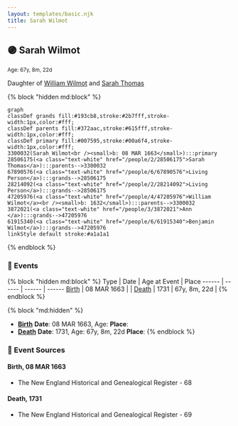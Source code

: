 ```yaml
---
layout: templates/basic.njk
title: Sarah Wilmot
---
```

## 🟣 Sarah Wilmot
<small>Age: 67y, 8m, 22d</small>

Daughter of [William Wilmot](/people/4/47205976) and [Sarah Thomas](/people/2/28506175)

{% block "hidden md:block" %}
```mermaid
graph
classDef grands fill:#193cb8,stroke:#2b7fff,stroke-width:1px,color:#fff;
classDef parents fill:#372aac,stroke:#615fff,stroke-width:1px,color:#fff;
classDef primary fill:#007595,stroke:#00a6f4,stroke-width:1px,color:#fff;
3300032(Sarah Wilmot<br /><small>b: 08 MAR 1663</small>):::primary
28506175(<a class="text-white" href="/people/2/28506175">Sarah Thomas</a>):::parents-->3300032
67890576(<a class="text-white" href="/people/6/67890576">Living Person</a>):::grands-->28506175
28214092(<a class="text-white" href="/people/2/28214092">Living Person</a>):::grands-->28506175
47205976(<a class="text-white" href="/people/4/47205976">William Wilmot</a><br /><small>b: 1632</small>):::parents-->3300032
3872021(<a class="text-white" href="/people/3/3872021">Ann </a>):::grands-->47205976
61915340(<a class="text-white" href="/people/6/61915340">Benjamin Wilmot</a>):::grands-->47205976
linkStyle default stroke:#a1a1a1
```
{% endblock %}

### 📆 Events

{% block "hidden md:block" %}
Type | Date | Age at Event | Place
------ | ------ | ------ | ------
[Birth](#event-event-2) | 08 MAR 1663 |  |
[Death](#event-event-3) | 1731 | 67y, 8m, 22d |
{% endblock %}

{% block "md:hidden" %}
- **[Birth](#event-event-2)**
**Date**: 08 MAR 1663, Age:
**Place**:
- **[Death](#event-event-3)**
**Date**: 1731, Age: 67y, 8m, 22d
**Place**:
{% endblock %}

### 📰 Event Sources

#### <a id="event-event-2"></a> Birth, 08 MAR 1663
* The New England Historical and Genealogical Register  - 68

#### <a id="event-event-3"></a> Death, 1731
* The New England Historical and Genealogical Register  - 69